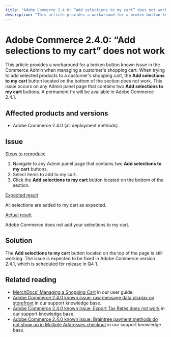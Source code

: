 ```yaml
---
title: "Adobe Commerce 2.4.0: “Add selections to my cart” does not work"
description: "This article provides a workaround for a broken button known issue in the Commerce Admin when managing a customer's shopping cart. When trying to add selected products to a customer's shopping cart, the **Add selections to my cart** button located on the bottom of the section does not work. This issue occurs on any Admin panel page that contains two **Add selections to my cart** buttons. A permanent fix will be available in Adobe Commerce 2.4.1."
---
```


# Adobe Commerce 2.4.0: “Add selections to my cart” does not work

This article provides a workaround for a broken button known issue in the Commerce Admin when managing a customer's shopping cart. When trying to add selected products to a customer's shopping cart, the **Add selections to my cart** button located on the bottom of the section does not work. This issue occurs on any Admin panel page that contains two **Add selections to my cart** buttons. A permanent fix will be available in Adobe Commerce 2.4.1.

## Affected products and versions

* Adobe Commerce 2.4.0 (all deployment methods)

## Issue

<u>Steps to reproduce</u>

1. Navigate to any Admin panel page that contains two **Add selections to my cart** buttons.
1. Select items to add to my cart.
1. Click the **Add selections to my cart** button located on the bottom of the section.

<u>Expected result</u>

All selections are added to my cart as expected.

<u>Actual result</u>

Adobe Commerce does not add your selections to my cart.

## Solution

The **Add selections to my cart** button located on the top of the page is still working. The issue is expected to be fixed in Adobe Commerce version 2.4.1, which is scheduled for release in Q4 1.

## Related reading

* [MerchDocs' Managing a Shopping Cart](https://docs.magento.com/user-guide/sales/shopping-assisted-cart-manage.html) in our user guide.
* [Adobe Commerce 2.4.0 known issue: raw message data display on storefront](https://support.magento.com/hc/en-us/articles/360045804332) in our support knowledge base.
* [Adobe Commerce 2.4.0 known issue: Export Tax Rates does not work](https://support.magento.com/hc/en-us/articles/360045850032) in our support knowledge base.
* [Adobe Commerce 2.4.0 known issue: Braintree payment methods do not show up in Multiple Addresses checkout](https://support.magento.com/hc/en-us/articles/360046354992) in our support knowledge base.